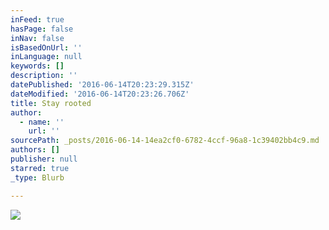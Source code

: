 ```yaml
---
inFeed: true
hasPage: false
inNav: false
isBasedOnUrl: ''
inLanguage: null
keywords: []
description: ''
datePublished: '2016-06-14T20:23:29.315Z'
dateModified: '2016-06-14T20:23:26.706Z'
title: Stay rooted
author:
  - name: ''
    url: ''
sourcePath: _posts/2016-06-14-14ea2cf0-6782-4ccf-96a8-1c39402bb4c9.md
authors: []
publisher: null
starred: true
_type: Blurb

---
```

![](https://the-grid-user-content.s3-us-west-2.amazonaws.com/a462d926-4bed-4672-ab5a-b539f4b92c42.jpg)